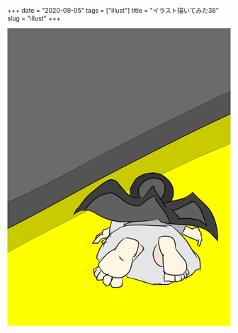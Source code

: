 +++
date = "2020-09-05"
tags = ["illust"]
title = "イラスト描いてみた38"
slug = "illust"
+++

![](/img/yui_38.png)

